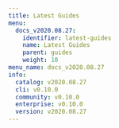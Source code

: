 ```yaml
---
title: Latest Guides
menu:
  docs_v2020.08.27:
    identifier: latest-guides
    name: Latest Guides
    parent: guides
    weight: 10
menu_name: docs_v2020.08.27
info:
  catalog: v2020.08.27
  cli: v0.10.0
  community: v0.10.0
  enterprise: v0.10.0
  version: v2020.08.27
---
```


